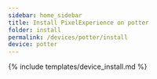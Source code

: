 ```yaml
---
sidebar: home_sidebar
title: Install PixelExperience on potter
folder: install
permalink: /devices/potter/install
device: potter
---
```

{% include templates/device_install.md %}
